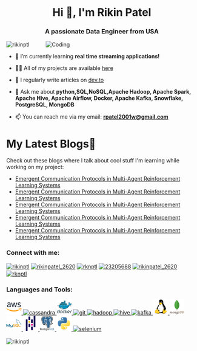 <!--![MasterHead](https://t4.ftcdn.net/jpg/05/39/88/83/240_F_539888304_hjMmavzflkeQBCoWaTDSFqF0rxDa3VA2.jpg) -->
<h1 align="center">Hi 👋, I'm Rikin Patel</h1>
<h3 align="center">A passionate Data Engineer from USA</h3>
<img align="right" alt="Coding" width="400" src="https://user-images.githubusercontent.com/74038190/238353480-219bcc70-f5dc-466b-9a60-29653d8e8433.gif">
<p align="left"> <img src="https://komarev.com/ghpvc/?username=rikinptl&label=Profile%20views&color=0e75b6&style=flat" alt="rikinptl" /> </p>

- 🌱 I’m currently learning **real time streaming applications!**

- 👨‍💻 All of my projects are available [here](https://github.com/rikinptl?tab=repositories)

- 📝 I regularly write articles on [dev.to](https://dev.to/rikinptl)

- 💬 Ask me about **python,SQL,NoSQL,Apache Hadoop, Apache Spark, Apache Hive, Apache Airflow, Docker, Apache Kafka, Snowflake, PostgreSQL, MongoDB**

- 📫 You can reach me via my email: **rpatel2001w@gmail.com**

# My Latest Blogs📝
Check out these blogs where I talk about cool stuff I'm learning while working on my project:
<!-- BLOG-POST-LIST:START -->
- [Emergent Communication Protocols in Multi-Agent Reinforcement Learning Systems](https://dev.to/rikinptl/emergent-communication-protocols-in-multi-agent-reinforcement-learning-systems-4hmo)
- [Emergent Communication Protocols in Multi-Agent Reinforcement Learning Systems](https://dev.to/rikinptl/emergent-communication-protocols-in-multi-agent-reinforcement-learning-systems-1jm2)
- [Emergent Communication Protocols in Multi-Agent Reinforcement Learning Systems](https://dev.to/rikinptl/emergent-communication-protocols-in-multi-agent-reinforcement-learning-systems-jh2)
- [Emergent Communication Protocols in Multi-Agent Reinforcement Learning Systems](https://dev.to/rikinptl/emergent-communication-protocols-in-multi-agent-reinforcement-learning-systems-49bi)
- [Emergent Communication Protocols in Multi-Agent Reinforcement Learning Systems](https://dev.to/rikinptl/emergent-communication-protocols-in-multi-agent-reinforcement-learning-systems-1le9)
<!-- BLOG-POST-LIST:END -->
<h3 align="left">Connect with me:</h3>
<p align="left">
<a href="https://dev.to/rikinptl" target="blank"><img align="center" src="https://raw.githubusercontent.com/rahuldkjain/github-profile-readme-generator/master/src/images/icons/Social/devto.svg" alt="rikinptl" height="30" width="40" /></a>
<a href="https://twitter.com/rikinpatel_2620" target="blank"><img align="center" src="https://raw.githubusercontent.com/rahuldkjain/github-profile-readme-generator/master/src/images/icons/Social/twitter.svg" alt="rikinpatel_2620" height="30" width="40" /></a>
<a href="www.linkedin.com/in/rikin-patel-02300528a/" target="blank"><img align="center" src="https://raw.githubusercontent.com/rahuldkjain/github-profile-readme-generator/master/src/images/icons/Social/linked-in-alt.svg" alt="rknptl" height="30" width="40" /></a>
<a href="https://stackoverflow.com/users/23205688" target="blank"><img align="center" src="https://raw.githubusercontent.com/rahuldkjain/github-profile-readme-generator/master/src/images/icons/Social/stack-overflow.svg" alt="23205688" height="30" width="40" /></a>
<a href="https://www.hackerrank.com/rikinpatel_2620" target="blank"><img align="center" src="https://raw.githubusercontent.com/rahuldkjain/github-profile-readme-generator/master/src/images/icons/Social/hackerrank.svg" alt="rikinpatel_2620" height="30" width="40" /></a>
<a href="https://www.leetcode.com/rknptl" target="blank"><img align="center" src="https://raw.githubusercontent.com/rahuldkjain/github-profile-readme-generator/master/src/images/icons/Social/leet-code.svg" alt="rknptl" height="30" width="40" /></a>
</p>

<h3 align="left">Languages and Tools:</h3>
<p align="left"> <a href="https://aws.amazon.com" target="_blank" rel="noreferrer"> <img src="https://raw.githubusercontent.com/devicons/devicon/master/icons/amazonwebservices/amazonwebservices-original-wordmark.svg" alt="aws" width="40" height="40"/> </a> <a href="https://cassandra.apache.org/" target="_blank" rel="noreferrer"> <img src="https://www.vectorlogo.zone/logos/apache_cassandra/apache_cassandra-icon.svg" alt="cassandra" width="40" height="40"/> </a> <a href="https://www.docker.com/" target="_blank" rel="noreferrer"> <img src="https://raw.githubusercontent.com/devicons/devicon/master/icons/docker/docker-original-wordmark.svg" alt="docker" width="40" height="40"/> </a> <a href="https://git-scm.com/" target="_blank" rel="noreferrer"> <img src="https://www.vectorlogo.zone/logos/git-scm/git-scm-icon.svg" alt="git" width="40" height="40"/> </a> <a href="https://hadoop.apache.org/" target="_blank" rel="noreferrer"> <img src="https://www.vectorlogo.zone/logos/apache_hadoop/apache_hadoop-icon.svg" alt="hadoop" width="40" height="40"/> </a> <a href="https://hive.apache.org/" target="_blank" rel="noreferrer"> <img src="https://www.vectorlogo.zone/logos/apache_hive/apache_hive-icon.svg" alt="hive" width="40" height="40"/> </a> <a href="https://kafka.apache.org/" target="_blank" rel="noreferrer"> <img src="https://www.vectorlogo.zone/logos/apache_kafka/apache_kafka-icon.svg" alt="kafka" width="40" height="40"/> </a> <a href="https://www.linux.org/" target="_blank" rel="noreferrer"> <img src="https://raw.githubusercontent.com/devicons/devicon/master/icons/linux/linux-original.svg" alt="linux" width="40" height="40"/> </a> <a href="https://www.mongodb.com/" target="_blank" rel="noreferrer"> <img src="https://raw.githubusercontent.com/devicons/devicon/master/icons/mongodb/mongodb-original-wordmark.svg" alt="mongodb" width="40" height="40"/> </a> <a href="https://www.mysql.com/" target="_blank" rel="noreferrer"> <img src="https://raw.githubusercontent.com/devicons/devicon/master/icons/mysql/mysql-original-wordmark.svg" alt="mysql" width="40" height="40"/> </a> <a href="https://pandas.pydata.org/" target="_blank" rel="noreferrer"> <img src="https://raw.githubusercontent.com/devicons/devicon/2ae2a900d2f041da66e950e4d48052658d850630/icons/pandas/pandas-original.svg" alt="pandas" width="40" height="40"/> </a> <a href="https://www.postgresql.org" target="_blank" rel="noreferrer"> <img src="https://raw.githubusercontent.com/devicons/devicon/master/icons/postgresql/postgresql-original-wordmark.svg" alt="postgresql" width="40" height="40"/> </a> <a href="https://www.python.org" target="_blank" rel="noreferrer"> <img src="https://raw.githubusercontent.com/devicons/devicon/master/icons/python/python-original.svg" alt="python" width="40" height="40"/> </a> <a href="https://www.selenium.dev" target="_blank" rel="noreferrer"> <img src="https://raw.githubusercontent.com/detain/svg-logos/780f25886640cef088af994181646db2f6b1a3f8/svg/selenium-logo.svg" alt="selenium" width="40" height="40"/> </a> </p>



<p><img align="center" src="https://github-readme-streak-stats.herokuapp.com/?user=rikinptl&" alt="rikinptl" /></p>
